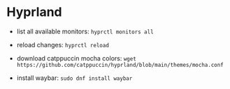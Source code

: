 # Hyprland

- list all available monitors: `hyprctl monitors all`
- reload changes: `hyprctl reload`

- download catppuccin mocha colors:
`wget https://github.com/catppuccin/hyprland/blob/main/themes/mocha.conf`

- install waybar: `sudo dnf install waybar`
